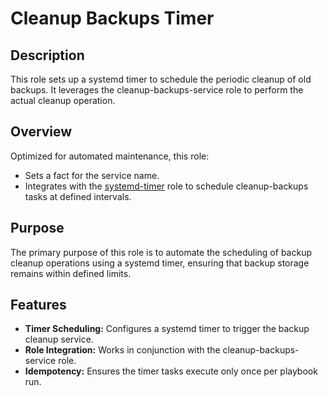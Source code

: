 # Cleanup Backups Timer

## Description

This role sets up a systemd timer to schedule the periodic cleanup of old backups. It leverages the cleanup-backups-service role to perform the actual cleanup operation.

## Overview

Optimized for automated maintenance, this role:
- Sets a fact for the service name.
- Integrates with the [systemd-timer](../systemd-timer/README.md) role to schedule cleanup-backups tasks at defined intervals.

## Purpose

The primary purpose of this role is to automate the scheduling of backup cleanup operations using a systemd timer, ensuring that backup storage remains within defined limits.

## Features

- **Timer Scheduling:** Configures a systemd timer to trigger the backup cleanup service.
- **Role Integration:** Works in conjunction with the cleanup-backups-service role.
- **Idempotency:** Ensures the timer tasks execute only once per playbook run.
